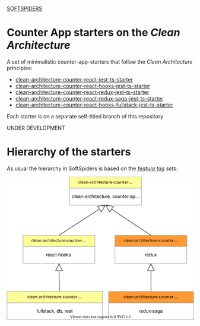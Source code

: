 [SOFTSPIDERS](https://github.com/softspiders/softspiders)

# Counter App starters on the *Clean Architecture*

A set of minimalistic counter-app-starters that follow the *Clean Architecture* principles:
- [clean-architecture-counter-react-jest-ts-starter](https://github.com/softspiders/clean-architecture-counter-starters/blob/clean-architecture-counter-react-ts-starter/README.md)
- [clean-architecture-counter-react-hooks-jest-ts-starter](https://github.com/softspiders/clean-architecture-counter-starters/blob/clean-architecture-counter-react-hooks-ts-starter/README.md)
- [clean-architecture-counter-react-redux-jest-ts-starter](https://github.com/softspiders/clean-architecture-counter-starters/blob/clean-architecture-counter-react-redux-ts-starter/README.md)
- [clean-architecture-counter-react-redux-saga-jest-ts-starter](https://github.com/softspiders/clean-architecture-counter-starters/blob/clean-architecture-counter-react-saga-ts-starter/README.md)
- [clean-architecture-counter-react-hooks-fullstack-jest-ts-starter](https://github.com/softspiders/clean-architecture-counter-starters/blob/clean-architecture-counter-react-hooks-db-ts-starter/README.md)

Each starter is on a separate self-titled branch of this repository

UNDER DEVELOPMENT

# Hierarchy of the starters

As usual the hierarchy in SoftSpiders is based on the [*feature tag*](https://github.com/softspiders/softspiders/blob/master/SoftSpiderTags.md) *sets*:

<p align="center">
    <img src="./images/hierarchy.svg" />
</p>
